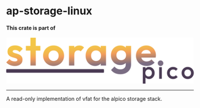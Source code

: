# ap-storage-linux

#### This crate is part of

[![storage.pico logo](../../.logo.png)](https://github.com/alpico/storage.pico)

---

A read-only implementation of vfat for the alpico storage stack.

